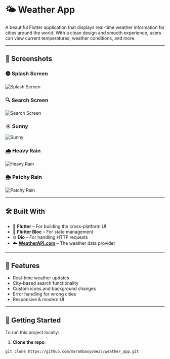# 🌤️ Weather App

A beautiful Flutter application that displays real-time weather information for cities around the world. With a clean design and smooth experience, users can view current temperatures, weather conditions, and more.

---

## 📱 Screenshots

### 🟡 Splash Screen
![Splash Screen](screenshots/splash%20screen.png)

### 🔍 Search Screen
![Search Screen](screenshots/Search%20screen.png)

### ☀️ Sunny 
![Sunny](screenshots/sunny%20.png)

### 🌧️ Heavy Rain
![Heavy Rain](screenshots/Heavy%20rain.png)

### 🌦️ Patchy Rain
![Patchy Rain](screenshots/Patchy%20rain.png)

---

## 🛠️ Built With

- 💙 **Flutter** – For building the cross-platform UI
- 🔁 **Flutter Bloc** – For state management
- 🌐 **Dio** – For handling HTTP requests
- ☁️ **[WeatherAPI.com](https://www.weatherapi.com/)** – The weather data provider

---

## 🔑 Features

- Real-time weather updates
- City-based search functionality
- Custom icons and background changes
- Error handling for wrong cities
- Responsive & modern UI

---

## 🚀 Getting Started

To run this project locally:

1. **Clone the repo**:
```bash
git clone https://github.com/marambasyone27/weather_app.git
